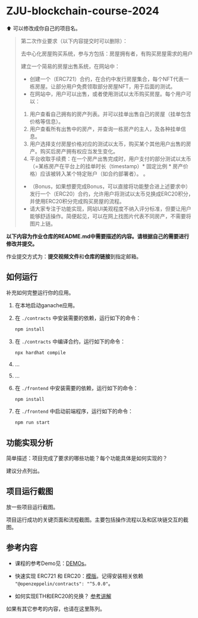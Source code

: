 # ZJU-blockchain-course-2024

⬆ 可以️修改成你自己的项目名。

> 第二次作业要求（以下内容提交时可以删除）：
> 
> 去中心化房屋购买系统，参与方包括：房屋拥有者，有购买房屋需求的用户
>
> 建立一个简易的房屋出售系统，在网站中：
> - 创建一个（ERC721）合约，在合约中发行房屋集合，每个NFT代表一栋房屋。让部分用户免费领取部分房屋NFT，用于后面的测试。
> - 在网站中，用户可以出售，或者使用测试以太币购买房屋。每个用户可以： 
>  1. 用户查看自己拥有的房产列表。并可以挂单出售自己的房屋（挂单包含价格等信息）。
>  2. 用户查看所有出售中的房产，并查询一栋房产的主人，及各种挂单信息。
>  3. 用户选择支付房屋价格对应的测试以太币，购买某个其他用户出售的房产。购买后房产拥有权应当发生变化。
>  4. 平台收取手续费：在一个房产出售完成时，用户支付的部分测试以太币（=某栋房产在平台上的挂单时长（timestamp）* 固定比例 * 房产价格）应该被转入某个特定账户（如合约部署者）。
      。
> - （Bonus，如果想要完成Bonus，可以直接将功能整合进上述要求中）发行一个（ERC20）合约，允许用户将测试以太币兑换成ERC20积分，并使用ERC20积分完成购买房屋的流程。
> - 请大家专注于功能实现，网站UI美观程度不纳入评分标准，但要让用户能够舒适操作。简便起见，可以在网上找图片代表不同房产，不需要将图片上链。

**以下内容为作业仓库的README.md中需要描述的内容。请根据自己的需要进行修改并提交。**

作业提交方式为：**提交视频文件**和**仓库的链接**到指定邮箱。

## 如何运行

补充如何完整运行你的应用。

1. 在本地启动ganache应用。

2. 在 `./contracts` 中安装需要的依赖，运行如下的命令：
    ```bash
    npm install
    ```
3. 在 `./contracts` 中编译合约，运行如下的命令：
    ```bash
    npx hardhat compile
    ```
4. ...
5. ...
6. 在 `./frontend` 中安装需要的依赖，运行如下的命令：
    ```bash
    npm install
    ```
7. 在 `./frontend` 中启动前端程序，运行如下的命令：
    ```bash
    npm run start
    ```

## 功能实现分析

简单描述：项目完成了要求的哪些功能？每个功能具体是如何实现的？

建议分点列出。

## 项目运行截图

放一些项目运行截图。

项目运行成功的关键页面和流程截图。主要包括操作流程以及和区块链交互的截图。

## 参考内容

- 课程的参考Demo见：[DEMOs](https://github.com/LBruyne/blockchain-course-demos)。

- 快速实现 ERC721 和 ERC20：[模版](https://wizard.openzeppelin.com/#erc20)。记得安装相关依赖 ``"@openzeppelin/contracts": "^5.0.0"``。

- 如何实现ETH和ERC20的兑换？ [参考讲解](https://www.wtf.academy/en/docs/solidity-103/DEX/)

如果有其它参考的内容，也请在这里陈列。
